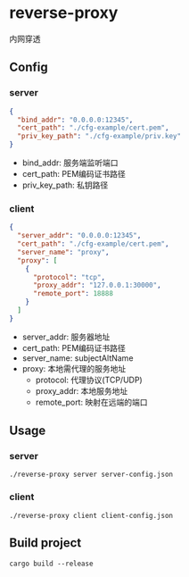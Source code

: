 # reverse-proxy
内网穿透

## Config
### server

```json
{
  "bind_addr": "0.0.0.0:12345",
  "cert_path": "./cfg-example/cert.pem",
  "priv_key_path": "./cfg-example/priv.key"
}
```
- bind_addr: 服务端监听端口
- cert_path: PEM编码证书路径
- priv_key_path: 私钥路径

### client

```json
{
  "server_addr": "0.0.0.0:12345",
  "cert_path": "./cfg-example/cert.pem",
  "server_name": "proxy",
  "proxy": [
    {
      "protocol": "tcp",
      "proxy_addr": "127.0.0.1:30000",
      "remote_port": 18888
    }
  ]
}
```
- server_addr: 服务器地址
- cert_path: PEM编码证书路径
- server_name: subjectAltName
- proxy: 本地需代理的服务地址
  - protocol: 代理协议(TCP/UDP)
  - proxy_addr: 本地服务地址
  - remote_port: 映射在远端的端口

## Usage
### server
```shell script
./reverse-proxy server server-config.json
```

### client
```shell script
./reverse-proxy client client-config.json
```
## Build project
```shell script
cargo build --release
```
